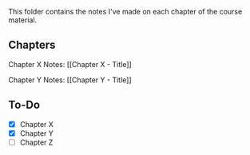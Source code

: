 This folder contains the notes I've made on each chapter of the course material.

## Chapters

Chapter X Notes: [[Chapter X - Title]]

Chapter Y Notes: [[Chapter Y - Title]]

## To-Do

- [x] Chapter X
- [x] Chapter Y
- [ ] Chapter Z